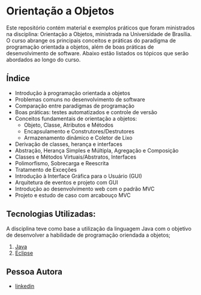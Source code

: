 # Orientação a Objetos 
Este repositório contém material e exemplos práticos que foram ministrados na disciplina: Orientação a Objetos, ministrada na Universidade de Brasília. O curso abrange os principais conceitos e práticas do paradigma de programação orientada a objetos, além de boas práticas de desenvolvimento de software. Abaixo estão listados os tópicos que serão abordados ao longo do curso.

## Índice
- Introdução à programação orientada a objetos
- Problemas comuns no desenvolvimento de software
- Comparação entre paradigmas de programação
- Boas práticas: testes automatizados e controle de versão
- Conceitos fundamentais de orientação a objetos:
    - Objeto, Classe, Atributos e Métodos
    - Encapsulamento e Construtores/Destrutores
    - Armazenamento dinâmico e Coletor de Lixo
- Derivação de classes, herança e interfaces
- Abstração, Herança Simples e Múltipla, Agregação e Composição
- Classes e Métodos Virtuais/Abstratos, Interfaces
- Polimorfismo, Sobrecarga e Reescrita
- Tratamento de Exceções
- Introdução à Interface Gráfica para o Usuário (GUI)
- Arquitetura de eventos e projeto com GUI
- Introdução ao desenvolvimento web com o padrão MVC
- Projeto e estudo de caso com arcabouço MVC

## Tecnologias Utilizadas:
A disciplina teve como base a utilização da linguagem Java com o objetivo de desenvolver a habilidade de programação oriendada a objetos;

1. [Java](https://dev.java/)
2. [Eclipse](https://www.eclipse.org/downloads/packages/release/kepler/sr1/eclipse-ide-java-developers)

## Pessoa Autora
- [linkedin](https://linkedin.com/in/albertoccavalcante)
